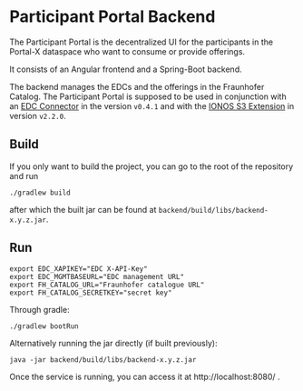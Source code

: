 # Participant Portal Backend

The Participant Portal is the decentralized UI for the participants in the Portal-X dataspace who want to consume or
provide offerings.

It consists of an Angular frontend and a Spring-Boot backend.

The backend manages the EDCs and the offerings in the Fraunhofer Catalog.
The Participant Portal is supposed to be used in conjunction with
an [EDC Connector](https://github.com/eclipse-edc/Connector) in the version `v0.4.1` and with the
[IONOS S3 Extension](https://github.com/Digital-Ecosystems/edc-ionos-s3/) in version `v2.2.0`.

## Build

If you only want to build the project, you can go to the root of the repository and run

```
./gradlew build
```

after which the built jar can be found at `backend/build/libs/backend-x.y.z.jar`.

## Run

```
export EDC_XAPIKEY="EDC X-API-Key"
export EDC_MGMTBASEURL="EDC management URL"
export FH_CATALOG_URL="Fraunhofer catalogue URL"
export FH_CATALOG_SECRETKEY="secret key"
```

Through gradle:

```
./gradlew bootRun
```

Alternatively running the jar directly (if built previously):

```
java -jar backend/build/libs/backend-x.y.z.jar
```

Once the service is running, you can access it at http://localhost:8080/ .